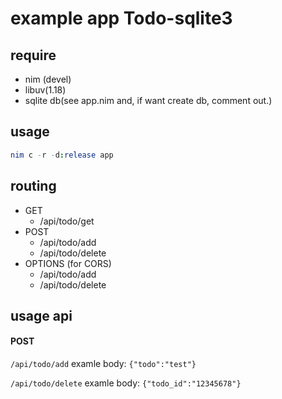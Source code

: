 # example app Todo-sqlite3

## require
- nim (devel)
- libuv(1.18)
- sqlite db(see app.nim and, if want create db, comment out.)

## usage
```nim
nim c -r -d:release app
```

## routing
- GET
  - /api/todo/get
- POST
  - /api/todo/add
  - /api/todo/delete
- OPTIONS (for CORS)
  - /api/todo/add
  - /api/todo/delete

## usage api
#### POST
`/api/todo/add` examle body:
`{"todo":"test"}`

`/api/todo/delete` examle body:
`{"todo_id":"12345678"}`